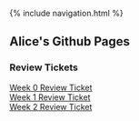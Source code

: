{% include navigation.html %}

## Alice's Github Pages


### Review Tickets
[Week 0 Review Ticket](https://github.com/tangalice/curly-chopstick/issues/1) <br>
[Week 1 Review Ticket](https://github.com/tangalice/curly-chopstick/issues/2) <br>
[Week 2 Review Ticket](https://github.com/tangalice/curly-chopstick/issues/3) <br>




